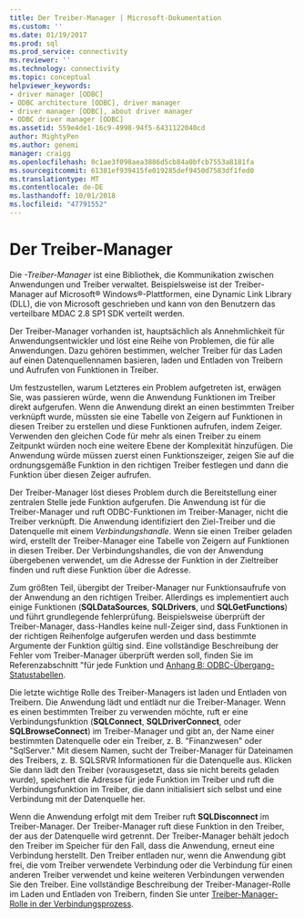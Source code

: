 ```yaml
---
title: Der Treiber-Manager | Microsoft-Dokumentation
ms.custom: ''
ms.date: 01/19/2017
ms.prod: sql
ms.prod_service: connectivity
ms.reviewer: ''
ms.technology: connectivity
ms.topic: conceptual
helpviewer_keywords:
- driver manager [ODBC]
- ODBC architecture [ODBC], driver manager
- driver manager [ODBC], about driver manager
- ODBC driver manager [ODBC]
ms.assetid: 559e4de1-16c9-4998-94f5-6431122040cd
author: MightyPen
ms.author: genemi
manager: craigg
ms.openlocfilehash: 0c1ae3f098aea3886d5cb84a0bfcb7553a8181fa
ms.sourcegitcommit: 61381ef939415fe019285def9450d7583df1fed0
ms.translationtype: MT
ms.contentlocale: de-DE
ms.lasthandoff: 10/01/2018
ms.locfileid: "47791552"
---
```

# <a name="the-driver-manager"></a>Der Treiber-Manager
Die *-Treiber-Manager* ist eine Bibliothek, die Kommunikation zwischen Anwendungen und Treiber verwaltet. Beispielsweise ist der Treiber-Manager auf Microsoft® Windows®-Plattformen, eine Dynamic Link Library (DLL), die von Microsoft geschrieben und kann von den Benutzern das verteilbare MDAC 2.8 SP1 SDK verteilt werden.  
  
 Der Treiber-Manager vorhanden ist, hauptsächlich als Annehmlichkeit für Anwendungsentwickler und löst eine Reihe von Problemen, die für alle Anwendungen. Dazu gehören bestimmen, welcher Treiber für das Laden auf einen Datenquellennamen basieren, laden und Entladen von Treibern und Aufrufen von Funktionen in Treiber.  
  
 Um festzustellen, warum Letzteres ein Problem aufgetreten ist, erwägen Sie, was passieren würde, wenn die Anwendung Funktionen im Treiber direkt aufgerufen. Wenn die Anwendung direkt an einen bestimmten Treiber verknüpft wurde, müssten sie eine Tabelle von Zeigern auf Funktionen in diesen Treiber zu erstellen und diese Funktionen aufrufen, indem Zeiger. Verwenden den gleichen Code für mehr als einen Treiber zu einem Zeitpunkt würden noch eine weitere Ebene der Komplexität hinzufügen. Die Anwendung würde müssen zuerst einen Funktionszeiger, zeigen Sie auf die ordnungsgemäße Funktion in den richtigen Treiber festlegen und dann die Funktion über diesen Zeiger aufrufen.  
  
 Der Treiber-Manager löst dieses Problem durch die Bereitstellung einer zentralen Stelle jede Funktion aufgerufen. Die Anwendung ist für die Treiber-Manager und ruft ODBC-Funktionen im Treiber-Manager, nicht die Treiber verknüpft. Die Anwendung identifiziert den Ziel-Treiber und die Datenquelle mit einem *Verbindungshandle*. Wenn sie einen Treiber geladen wird, erstellt der Treiber-Manager eine Tabelle von Zeigern auf Funktionen in diesen Treiber. Der Verbindungshandles, die von der Anwendung übergebenen verwendet, um die Adresse der Funktion in der Zieltreiber finden und ruft diese Funktion über die Adresse.  
  
 Zum größten Teil, übergibt der Treiber-Manager nur Funktionsaufrufe von der Anwendung an den richtigen Treiber. Allerdings es implementiert auch einige Funktionen (**SQLDataSources**, **SQLDrivers**, und **SQLGetFunctions**) und führt grundlegende fehlerprüfung. Beispielsweise überprüft der Treiber-Manager, dass-Handles keine null-Zeiger sind, dass Funktionen in der richtigen Reihenfolge aufgerufen werden und dass bestimmte Argumente der Funktion gültig sind. Eine vollständige Beschreibung der Fehler vom Treiber-Manager überprüft werden soll, finden Sie im Referenzabschnitt "für jede Funktion und [Anhang B: ODBC-Übergang-Statustabellen](../../odbc/reference/appendixes/appendix-b-odbc-state-transition-tables.md).  
  
 Die letzte wichtige Rolle des Treiber-Managers ist laden und Entladen von Treibern. Die Anwendung lädt und entlädt nur die Treiber-Manager. Wenn es einen bestimmten Treiber zu verwenden möchte, ruft er eine Verbindungsfunktion (**SQLConnect**, **SQLDriverConnect**, oder **SQLBrowseConnect**) im Treiber-Manager und gibt an, der Name einer bestimmten Datenquelle oder ein Treiber, z. B. "Finanzwesen" oder "SqlServer." Mit diesem Namen, sucht der Treiber-Manager für Dateinamen des Treibers, z. B. SQLSRVR Informationen für die Datenquelle aus. Klicken Sie dann lädt den Treiber (vorausgesetzt, dass sie nicht bereits geladen wurde), speichert die Adresse für jede Funktion im Treiber und ruft die Verbindungsfunktion im Treiber, die dann initialisiert sich selbst und eine Verbindung mit der Datenquelle her.  
  
 Wenn die Anwendung erfolgt mit dem Treiber ruft **SQLDisconnect** im Treiber-Manager. Der Treiber-Manager ruft diese Funktion in den Treiber, der aus der Datenquelle wird getrennt. Der Treiber-Manager behält jedoch den Treiber im Speicher für den Fall, dass die Anwendung, erneut eine Verbindung herstellt. Den Treiber entladen nur, wenn die Anwendung gibt frei, die vom Treiber verwendete Verbindung oder die Verbindung für einen anderen Treiber verwendet und keine weiteren Verbindungen verwenden Sie den Treiber. Eine vollständige Beschreibung der Treiber-Manager-Rolle im Laden und Entladen von Treibern, finden Sie unter [Treiber-Manager-Rolle in der Verbindungsprozess](../../odbc/reference/develop-app/driver-manager-s-role-in-the-connection-process.md).
